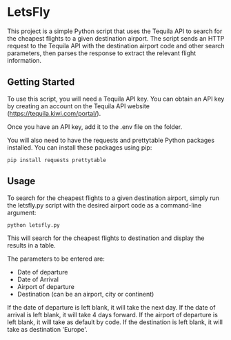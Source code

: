 # LetsFly

This project is a simple Python script that uses the Tequila API to search for the cheapest flights to a given destination airport. The script sends an HTTP request to the Tequila API with the destination airport code and other search parameters, then parses the response to extract the relevant flight information.

## Getting Started

To use this script, you will need a Tequila API key. You can obtain an API key by creating an account on the Tequila API website (https://tequila.kiwi.com/portal/).

Once you have an API key, add it to the .env file on the folder.

You will also need to have the requests and prettytable Python packages installed. You can install these packages using pip:

`pip install requests prettytable`

## Usage

To search for the cheapest flights to a given destination airport, simply run the letsfly.py script with the desired airport code as a command-line argument:

`python letsfly.py`

This will search for the cheapest flights to destination and display the results in a table.

The parameters to be entered are:

- Date of departure
- Date of Arrival
- Airport of departure
- Destination (can be an airport, city or continent)

If the date of departure is left blank, it will take the next day.
If the date of arrival is left blank, it will take 4 days forward.
If the airport of departure is left blank, it will take as default by code.
If the destination is left blank, it will take as destination 'Europe'.
